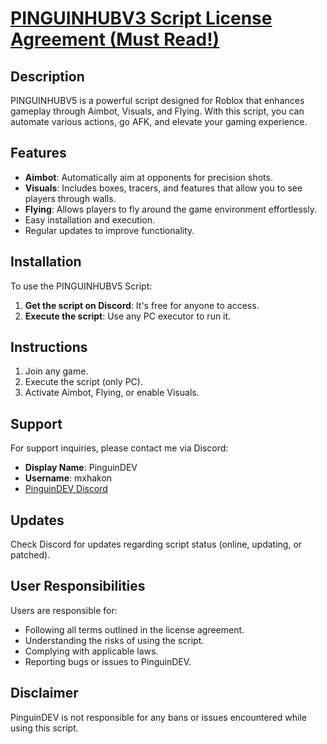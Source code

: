 # [PINGUINHUBV3 Script License Agreement (Must Read!)](https://github.com/PUSCRIPTS/PINGUINHUBV3?tab=License-1-ov-file)

## Description
PINGUINHUBV5 is a powerful script designed for Roblox that enhances gameplay through Aimbot, Visuals, and Flying. With this script, you can automate various actions, go AFK, and elevate your gaming experience.

## Features
- **Aimbot**: Automatically aim at opponents for precision shots.
- **Visuals**: Includes boxes, tracers, and features that allow you to see players through walls.
- **Flying**: Allows players to fly around the game environment effortlessly.
- Easy installation and execution.
- Regular updates to improve functionality.

## Installation
To use the PINGUINHUBV5 Script:
1. **Get the script on Discord**: It's free for anyone to access.
2. **Execute the script**: Use any PC executor to run it.

## Instructions
1. Join any game.
2. Execute the script (only PC).
3. Activate Aimbot, Flying, or enable Visuals.

## Support
For support inquiries, please contact me via Discord:
- **Display Name**: PinguinDEV
- **Username**: mxhakon
- [PinguinDEV Discord](https://www.discord.gg/pinguindev)

## Updates
Check Discord for updates regarding script status (online, updating, or patched).

## User Responsibilities
Users are responsible for:
- Following all terms outlined in the license agreement.
- Understanding the risks of using the script.
- Complying with applicable laws.
- Reporting bugs or issues to PinguinDEV.

## Disclaimer
PinguinDEV is not responsible for any bans or issues encountered while using this script.
